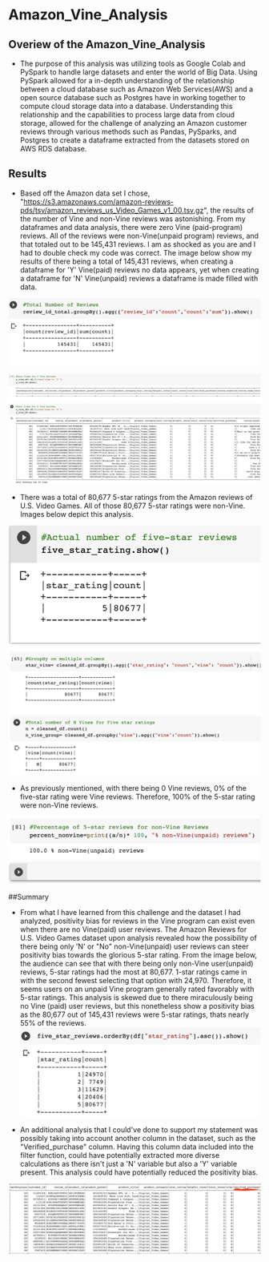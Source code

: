 # Amazon_Vine_Analysis

## Overiew of the Amazon_Vine_Analysis

- The purpose of this analysis was utilizing tools as Google Colab and PySpark to handle large datasets and enter the world of Big Data. Using PySpark allowed for a in-depth understanding of the relationship between a cloud database such as Amazon Web Services(AWS) and a open source database such as Postgres have in working together to compute cloud storage data into a database. Understanding this relationship and the capabilities to process large data from cloud storage, allowed for the challenge of analyzing an Amazon customer reviews through various methods such as Pandas, PySparks, and Postgres to create a dataframe extracted from the datasets stored on AWS RDS database. 

## Results 
- Based off the Amazon data set I chose, "https://s3.amazonaws.com/amazon-reviews-pds/tsv/amazon_reviews_us_Video_Games_v1_00.tsv.gz", the results of the number of Vine and non-Vine reviews was astonishing. From my dataframes and data analysis, there were zero Vine (paid-program) reviews. All of the reviews were non-Vine(unpaid program) reviews, and that totaled out to be 145,431 reviews. I am as shocked as you are and I had to double check my code was correct. The image below show my results of there being a total of 145,431 reviews, when creating a dataframe for 'Y' Vine(paid) reviews no data appears, yet when creating a dataframe for 'N' Vine(unpaid) reviews a dataframe is made filled with data.

![](images/total_number_of_reviews.png)

![](images/y_n_vine.png)

- There was a total of 80,677 5-star ratings from the Amazon reviews of U.S. Video Games. All of those 80,677 5-star ratings were non-Vine. Images below depict this analysis.

![](images/five_star_rating.png)

![](images/n_five_star.png)

- As previously mentioned, with there being 0 Vine reviews, 0% of the five-star rating were Vine reviews. Therefore, 100% of the 5-star rating were non-Vine reviews.

![](images/updated_percent_n_vine.png)

##Summary

- From what I have learned from this challenge and the dataset I had analyzed, positivity bias for reviews in the Vine program can exist even when there are no Vine(paid) user reviews. The Amazon Reviews for U.S. Video Games dataset upon analysis revealed how the possibility of there being only 'N' or "No" non-Vine(unpaid) user reviews can steer positivity bias towards the glorious 5-star rating. From the image below, the audience can see that with there being only non-Vine user(unpaid) reviews, 5-star ratings had the most at 80,677. 1-star ratings came in with the second fewest selecting that option with 24,970. Therefore, it seems users on an unpaid Vine program generally rated favorably with 5-star ratings. This analysis is skewed due to there miraculously being no Vine (paid) user reviews, but this nonetheless show a positivity bias as the 80,677 out of 145,431 reviews were 5-star ratings, thats nearly 55% of the reviews. 
![](images/rating_in_order.png)

- An additional analysis that I could've done to support my statement was possibly taking into account another column in the dataset, such as the "Verified_purchase" column. Having this column data included into the filter function, could have potentially extracted more diverse calculations as there isn't just a 'N' variable but also a 'Y' variable present. This analysis could have potentially reduced the positivity bias. 

![](images/updated_verified_purchase.png)
